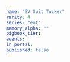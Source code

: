 ```yaml
---
name: "EV Suit Tucker"
rarity: 4
series: "ent"
memory_alpha: ""
bigbook_tier:
events:
in_portal:
published: false
---
```

